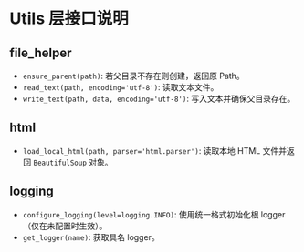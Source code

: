 # Utils 层接口说明

## file_helper
- `ensure_parent(path)`: 若父目录不存在则创建，返回原 Path。
- `read_text(path, encoding='utf-8')`: 读取文本文件。
- `write_text(path, data, encoding='utf-8')`: 写入文本并确保父目录存在。

## html
- `load_local_html(path, parser='html.parser')`: 读取本地 HTML 文件并返回 `BeautifulSoup` 对象。

## logging
- `configure_logging(level=logging.INFO)`: 使用统一格式初始化根 logger（仅在未配置时生效）。
- `get_logger(name)`: 获取具名 logger。

